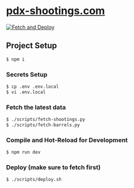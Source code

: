 # [pdx-shootings.com](https://pdx-shootings.com)

[![Fetch and Deploy](https://github.com/rwscarb/pdx-shootings/actions/workflows/default.yml/badge.svg)](https://github.com/rwscarb/pdx-shootings/actions/workflows/default.yml)

## Project Setup

```sh
$ npm i
```

### Secrets Setup

```sh
$ cp .env .env.local
$ vi .env.local
```

### Fetch the latest data

```sh
$ ./scripts/fetch-shootings.py
$ ./scripts/fetch-barrels.py
```

### Compile and Hot-Reload for Development

```sh
$ npm run dev
```

### Deploy (make sure to fetch first)

```sh
$ ./scripts/deploy.sh
```